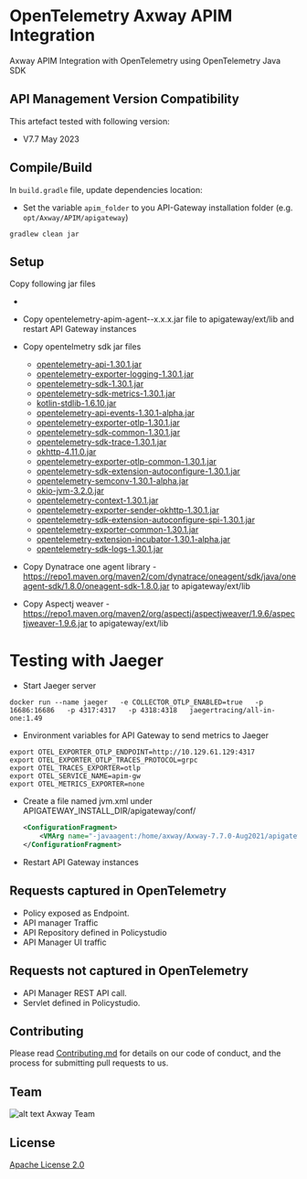 # OpenTelemetry Axway APIM Integration

Axway APIM Integration with OpenTelemetry using OpenTelemetry Java SDK

## API Management Version Compatibility

This artefact tested with following version:

- V7.7 May 2023 


## Compile/Build

In `build.gradle` file, update dependencies location:

- Set the variable `apim_folder` to you API-Gateway installation folder (e.g. `opt/Axway/APIM/apigateway`)


```
gradlew clean jar
```

## Setup

Copy following jar files

- 

- Copy opentelemetry-apim-agent--x.x.x.jar file to  apigateway/ext/lib and restart API Gateway instances

- Copy opentelmetry sdk jar files

  - [opentelemetry-api-1.30.1.jar](https://repo1.maven.org/maven2/io/opentelemetry/opentelemetry-api/1.30.1/opentelemetry-api-1.30.1.jar)
  - [opentelemetry-exporter-logging-1.30.1.jar](https://repo1.maven.org/maven2/io/opentelemetry/opentelemetry-exporter-logging/1.30.1/opentelemetry-exporter-logging-1.30.1.jar)
  - [opentelemetry-sdk-1.30.1.jar](https://repo1.maven.org/maven2/io/opentelemetry/opentelemetry-sdk/1.30.1/opentelemetry-sdk-1.30.1.jar)
  - [opentelemetry-sdk-metrics-1.30.1.jar](https://repo1.maven.org/maven2/io/opentelemetry/opentelemetry-sdk-metrics/1.30.1/opentelemetry-sdk-metrics-1.30.1.jar)
  - [kotlin-stdlib-1.6.10.jar](https://repo1.maven.org/maven2/org/jetbrains/kotlin/kotlin-stdlib/1.6.20/kotlin-stdlib-1.6.20.jar)
  - [opentelemetry-api-events-1.30.1-alpha.jar](https://repo1.maven.org/maven2/io/opentelemetry/opentelemetry-api-events/1.30.1-alpha/opentelemetry-api-events-1.30.1-alpha.jar)
  - [opentelemetry-exporter-otlp-1.30.1.jar](https://repo1.maven.org/maven2/io/opentelemetry/opentelemetry-exporter-otlp/1.30.1/opentelemetry-exporter-otlp-1.30.1.jar)       
  - [opentelemetry-sdk-common-1.30.1.jar](https://repo1.maven.org/maven2/io/opentelemetry/opentelemetry-sdk-common/1.30.1/opentelemetry-sdk-common-1.30.1.jar)
  - [opentelemetry-sdk-trace-1.30.1.jar](https://repo1.maven.org/maven2/io/opentelemetry/opentelemetry-sdk-trace/1.30.1/opentelemetry-sdk-trace-1.30.1.jar)
  - [okhttp-4.11.0.jar](https://repo1.maven.org/maven2/com/squareup/okhttp3/okhttp/4.11.0/okhttp-4.11.0.jar)
  - [opentelemetry-exporter-otlp-common-1.30.1.jar](https://repo1.maven.org/maven2/io/opentelemetry/opentelemetry-exporter-otlp/1.30.1/opentelemetry-exporter-otlp-1.30.1.jar)
  - [opentelemetry-sdk-extension-autoconfigure-1.30.1.jar](https://repo1.maven.org/maven2/io/opentelemetry/opentelemetry-sdk-extension-autoconfigure-spi/1.30.1/opentelemetry-sdk-extension-autoconfigure-spi-1.30.1.jar)
  - [opentelemetry-semconv-1.30.1-alpha.jar](https://repo1.maven.org/maven2/io/opentelemetry/opentelemetry-semconv/1.30.1-alpha/opentelemetry-semconv-1.30.1-alpha.jar)
  - [okio-jvm-3.2.0.jar](https://repo1.maven.org/maven2/com/squareup/okio/okio-jvm/3.2.0/okio-jvm-3.2.0.jar)
  - [opentelemetry-context-1.30.1.jar](https://repo1.maven.org/maven2/io/opentelemetry/opentelemetry-context/1.30.1/opentelemetry-context-1.30.1.jar)
  - [opentelemetry-exporter-sender-okhttp-1.30.1.jar](https://repo1.maven.org/maven2/io/opentelemetry/opentelemetry-exporter-sender-okhttp/1.30.1/opentelemetry-exporter-sender-okhttp-1.30.1.jar)
  - [opentelemetry-sdk-extension-autoconfigure-spi-1.30.1.jar](https://repo1.maven.org/maven2/io/opentelemetry/opentelemetry-sdk-extension-autoconfigure-spi/1.30.1/opentelemetry-sdk-extension-autoconfigure-spi-1.30.1.jar)
  - [opentelemetry-exporter-common-1.30.1.jar](https://repo1.maven.org/maven2/io/opentelemetry/opentelemetry-exporter-common/1.30.1/opentelemetry-exporter-common-1.30.1.jar)
  - [opentelemetry-extension-incubator-1.30.1-alpha.jar](https://repo1.maven.org/maven2/io/opentelemetry/opentelemetry-extension-incubator/1.30.1-alpha/opentelemetry-extension-incubator-1.30.1-alpha.jar)
  - [opentelemetry-sdk-logs-1.30.1.jar](https://repo1.maven.org/maven2/io/opentelemetry/opentelemetry-sdk-logs/1.30.1/opentelemetry-sdk-logs-1.30.1.jar)
- Copy Dynatrace one agent library - https://repo1.maven.org/maven2/com/dynatrace/oneagent/sdk/java/oneagent-sdk/1.8.0/oneagent-sdk-1.8.0.jar to  apigateway/ext/lib
- Copy Aspectj weaver - https://repo1.maven.org/maven2/org/aspectj/aspectjweaver/1.9.6/aspectjweaver-1.9.6.jar to  apigateway/ext/lib

# Testing with Jaeger
- Start Jaeger server
```
docker run --name jaeger   -e COLLECTOR_OTLP_ENABLED=true   -p 16686:16686   -p 4317:4317   -p 4318:4318   jaegertracing/all-in-one:1.49
```
- Environment variables for API Gateway to  send metrics to Jaeger

```
export OTEL_EXPORTER_OTLP_ENDPOINT=http://10.129.61.129:4317
export OTEL_EXPORTER_OTLP_TRACES_PROTOCOL=grpc
export OTEL_TRACES_EXPORTER=otlp
export OTEL_SERVICE_NAME=apim-gw
export OTEL_METRICS_EXPORTER=none
```
- Create a file named jvm.xml under APIGATEWAY_INSTALL_DIR/apigateway/conf/
    ```xml
    <ConfigurationFragment>
        <VMArg name="-javaagent:/home/axway/Axway-7.7.0-Aug2021/apigateway/ext/lib/aspectjweaver-1.9.6.jar"/>
    </ConfigurationFragment>
    ```
- Restart API Gateway instances


## Requests captured in OpenTelemetry
- Policy exposed as Endpoint.
- API manager Traffic
- API Repository defined in Policystudio
- API Manager UI traffic

## Requests not captured in OpenTelemetry
- API Manager REST API call.
- Servlet defined in Policystudio.


## Contributing

Please read [Contributing.md](https://github.com/Axway-API-Management-Plus/Common/blob/master/Contributing.md) for details on our code of conduct, and the process for submitting pull requests to us.

## Team

![alt text][Axwaylogo] Axway Team

[Axwaylogo]: https://github.com/Axway-API-Management/Common/blob/master/img/AxwayLogoSmall.png  "Axway logo"

## License
[Apache License 2.0](LICENSE)
